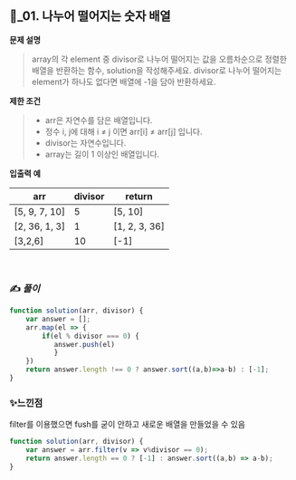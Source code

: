 ## 🔎_01. 나누어 떨어지는 숫자 배열
<b>문제 설명</b>
</br>
> array의 각 element 중 divisor로 나누어 떨어지는 값을 오름차순으로 정렬한 배열을 반환하는 함수, solution을 작성해주세요.
> divisor로 나누어 떨어지는 element가 하나도 없다면 배열에 -1을 담아 반환하세요.
> </br>

<b>제한 조건</b>
>- arr은 자연수를 담은 배열입니다.
>- 정수 i, j에 대해 i ≠ j 이면 arr[i] ≠ arr[j] 입니다.
>- divisor는 자연수입니다.
>- array는 길이 1 이상인 배열입니다.

><b>
입출력 예</b>
<table class="table">
        <thead><tr>
<th>arr</th>
<th>divisor</th>
<th>return</th>
</tr>
</thead>
        <tbody><tr>
<td>[5, 9, 7, 10]</td>
<td>5</td>
<td>[5, 10]</td>
</tr>
<tr>
<td>[2, 36, 1, 3]</td>
<td>1</td>
<td>[1, 2, 3, 36]</td>
</tr>
<tr>
<td>[3,2,6]</td>
<td>10</td>
<td>[-1]</td>
</tr>
</tbody>
      </table>

<br>

### ✍️ _풀이_

```js
function solution(arr, divisor) {
    var answer = [];
    arr.map(el => {
        if(el % divisor === 0) {
           answer.push(el)
           }
    })
    return answer.length !== 0 ? answer.sort((a,b)=>a-b) : [-1];
}
```


### ✨느낀점
filter를 이용했으면 fush를 굳이 안하고 새로운 배열을 만들었을 수 있음 
```js
function solution(arr, divisor) {
    var answer = arr.filter(v => v%divisor == 0);
    return answer.length == 0 ? [-1] : answer.sort((a,b) => a-b);
}

```

